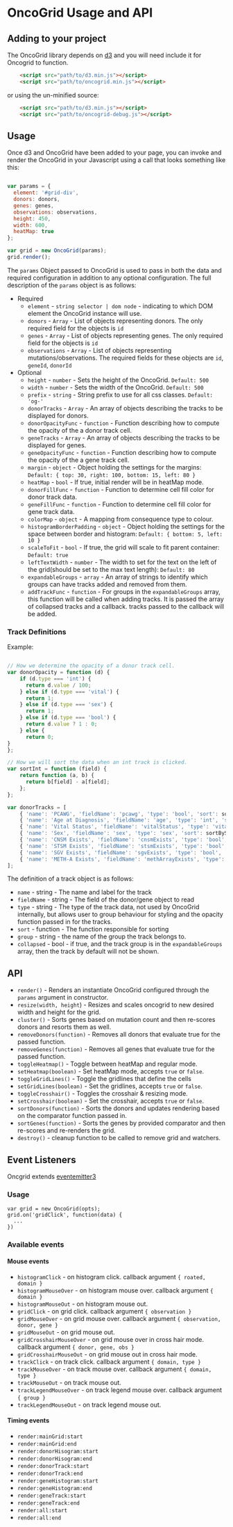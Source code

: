# OncoGrid Usage and API


## Adding to your project

The OncoGrid library depends on [d3](https://d3js.org) and you will need include it for Oncogrid to function.

```html
    <script src="path/to/d3.min.js"></script>
    <script src="path/to/oncogrid.min.js"></script>
```

or using the un-minified source:
```html
    <script src="path/to/d3.min.js"></script>
    <script src="path/to/oncogrid-debug.js"></script>
```

## Usage

Once d3 and OncoGrid have been added to your page, you can invoke and render the OncoGrid in your Javascript using a
call that looks something like this:
```javascript

var params = {
  element: '#grid-div',
  donors: donors,
  genes: genes,
  observations: observations,
  height: 450,
  width: 600,
  heatMap: true
};

var grid = new OncoGrid(params);
grid.render();
```

The `params` Object passed to OncoGrid is used to pass in both the data and required configuration in addition to any
optional configuration. The full description of the `params` object is as follows:

* Required
  * `element` - `string selector | dom node` - indicating to which DOM element the OncoGrid instance will use.
  * `donors` - `Array` - List of objects representing donors. The only required field for the objects is `id`
  * `genes` - `Array` - List of objects representing genes. The only required field for the objects is `id`
  * `observations` - `Array` - List of objects representing mutations/observations.
  The required fields for these objects are `id`, `geneId`, `donorId`
* Optional
  * `height` - `number` - Sets the height of the OncoGrid. `Default: 500`
  * `width` - `number` - Sets the width of the OncoGrid. `Default: 500`
  * `prefix` - `string` - String prefix to use for all css classes. `Default: 'og-'`
  * `donorTracks` - `Array` - An array of objects describing the tracks to be displayed for donors.
  * `donorOpacityFunc` - `function` - Function describing how to compute the opacity of the a donor track cell.
  * `geneTracks` - `Array` - An array of objects describing the tracks to be displayed for genes.
  * `geneOpacityFunc` - `function` - Function describing how to compute the opacity of the a gene track cell.
  * `margin` - `object` - Object holding the settings for the margins: `Default: { top: 30, right: 100, bottom: 15, left: 80 }`
  * `heatMap` - `bool` - If true, initial render will be in heatMap mode.
  * `donorFillFunc` - `function` - Function to determine cell fill color for donor track data.
  * `geneFillFunc` - `function` - Function to determine cell fill color for gene track data.
  * `colorMap` - `object` - A mapping from consequence type to colour.
  * `histogramBorderPadding` - `object` - Object holding the settings for the space between border and histogram: `Default: { bottom: 5, left: 10 }`
  * `scaleToFit` - `bool` - If true, the grid will scale to fit parent container: `Default: true`
  * `leftTextWidth` - `number` - The width to set for the text on the left of the grid(should be set to the max text length): `Default: 80`
  * `expandableGroups` - `array` - An array of strings to identify which groups can have tracks added and removed from them.
  * `addTrackFunc` - `function` - For groups in the `expandableGroups` array, this function will be called when adding tracks. It is passed the array of collapsed tracks and a callback. tracks passed to the callback will be added.

### Track Definitions

Example:
```javascript

// How we determine the opacity of a donor track cell.
var donorOpacity = function (d) {
    if (d.type === 'int') {
      return d.value / 100;
    } else if (d.type === 'vital') {
      return 1;
    } else if (d.type === 'sex') {
      return 1;
    } else if (d.type === 'bool') {
      return d.value ? 1 : 0;
    } else {
      return 0;
}
};

// How we will sort the data when an int track is clicked.
var sortInt = function (field) {
    return function (a, b) {
      return b[field] - a[field];
    };
};

var donorTracks = [
    { 'name': 'PCAWG', 'fieldName': 'pcawg', 'type': 'bool', 'sort': sortBool},
    { 'name': 'Age at Diagnosis', 'fieldName': 'age', 'type': 'int', 'sort': sortInt},
    { 'name': 'Vital Status', 'fieldName': 'vitalStatus', 'type': 'vital', 'sort': sortByString},
    { 'name': 'Sex', 'fieldName': 'sex', 'type': 'sex', 'sort': sortByString},
    { 'name': 'CNSM Exists', 'fieldName': 'cnsmExists', 'type': 'bool', 'sort': sortBool},
    { 'name': 'STSM Exists', 'fieldName': 'stsmExists', 'type': 'bool', 'sort': sortBool},
    { 'name': 'SGV Exists', 'fieldName': 'sgvExists', 'type': 'bool', 'sort': sortBool},
    { 'name': 'METH-A Exists', 'fieldName': 'methArrayExists', 'type': 'bool', 'sort': sortBool}
];
```

The definition of a track object is as follows:
* `name` - string - The name and label for the track
* `fieldName` - string - The field of the donor/gene object to read
* `type` - string - The type of the track data, not used by OncoGrid internally, but allows user to group behaviour
for styling and the opacity function passed in for the tracks.
* `sort` - function - The function responsible for sorting
* `group` - string - the name of the group the track belongs to.
* `collapsed` - bool - if true, and the track group is in the `expandableGroups` array, then the track by default will not be shown.


## API

* `render()` - Renders an instantiate OncoGrid configured through the `params` argument in constructor.
* `resize(width, height`) - Resizes and scales oncogrid to new desired width and height for the grid. 
* `cluster()` - Sorts genes based on mutation count and then re-scores donors and resorts them as well.
* `removeDonors(function)` - Removes all donors that evaluate true for the passed function.
* `removeGenes(function)` - Removes all genes that evaluate true for the passed function.
* `toggleHeatmap()` - Toggle between heatMap and regular mode.
* `setHeatmap(boolean)` - Set heatMap mode, accepts `true` or `false`.
* `toggleGridLines()` - Toggle the gridlines that define the cells
* `setGridLines(boolean)` - Set the gridlines, accepts `true` or `false`.
* `toggleCrosshair()` - Toggles the crosshair & resizing mode.
* `setCrosshair(boolean)` - Set the crosshair, accepts `true` or `false`.
* `sortDonors(function)` - Sorts the donors and updates rendering based on the comparator function passed in.
* `sortGenes(function)` - Sorts the genes by provided comparator and then re-scores and re-renders the grid.
* `destroy()` - cleanup function to be called to remove grid and watchers.

## Event Listeners
Oncgrid extends [eventemitter3](https://www.npmjs.com/package/eventemitter3)

### Usage
```
var grid = new OncoGrid(opts);
grid.on('gridClick', function(data) {
  ...
})
```

### Available events
#### Mouse events
* `histogramClick` - on histogram click. callback argument `{ roated, domain }`
* `histogramMouseOver` - on histogram mouse over. callback argument `{ domain }`
* `histogramMouseOut` - on histogram mouse out.
* `gridClick` - on grid click. callback argument `{ observation }`
* `gridMouseOver` - on grid mouse over. callback argument `{ observation, donor, gene }`
* `gridMouseOut` - on grid mouse out.
* `gridCrosshairMouseOver` - on grid mouse over in cross hair mode. callback argument `{ donor, gene, obs }`
* `gridCrosshairMouseOut` - on grid mouse out in cross hair mode.
* `trackClick` - on track click. callback argument `{ domain, type }`
* `trackMouseOver` - on track mouse over. callback argument `{ domain, type }`
* `trackMouseOut` - on track mouse out.
* `trackLegendMouseOver` - on track legend mouse over. callback argument `{ group }`
* `trackLegendMouseOut` - on track legend mouse out.

#### Timing events
* `render:mainGrid:start`
* `render:mainGrid:end`
* `render:donorHisogram:start`
* `render:donorHisogram:end`
* `render:donorTrack:start`
* `render:donorTrack:end`
* `render:geneHistogram:start`
* `render:geneHistogram:end`
* `render:geneTrack:start`
* `render:geneTrack:end`
* `render:all:start`
* `render:all:end`
